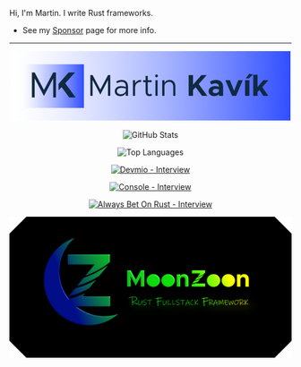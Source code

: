 Hi, I'm Martin. I write Rust frameworks.
- See my [Sponsor](https://github.com/sponsors/MartinKavik) page for more info.

---

<p align="center">
  <img src="images/kavik_logo.png" width="500" title="Martin Kavík logo">
</p>

<p align="center">
  <img src="https://github-readme-stats.vercel.app/api?username=MartinKavik&show_icons=true&count_private=true&hide=stars" title="GitHub Stats">
</p>

<p align="center">
  <img src="https://github-readme-stats.vercel.app/api/top-langs/?username=MartinKavik&layout=compact" title="Top Languages">
</p>

<p align="center">
  <a href="https://devm.io/rust/rust-framework-moonzoon">
    <img src="https://github.com/MartinKavik/MartinKavik/assets/18517402/34253516-4802-46c8-90e8-bc72ac4422f5" width="600" title="Devmio - Interview">
  </a>
</p>

<p align="center">
  <a href="https://console.substack.com/p/console-114">
    <img src="https://github.com/MartinKavik/MartinKavik/assets/18517402/6c050593-3694-480e-85cc-14078535632f" width="600" title="Console - Interview">
  </a>
</p>

<p align="center">
  <a href="https://blog.abor.dev/p/moonzoon">
    <img src="https://user-images.githubusercontent.com/18517402/118319311-df882f80-b4fa-11eb-8784-3a666b3d3e0c.png" width="600" title="Always Bet On Rust - Interview">
  </a>
</p>

<p align="center">
  <a href="http://moonzoon.rs">
    <img src="images/MoonZoon_logo.png" width="600" title="MoonZoon logo">
  </a>
</p>
